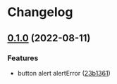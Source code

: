 # Changelog

## [0.1.0](https://github.com/agufaui/agufaui/compare/use-v0.0.1...use-v0.1.0) (2022-08-11)


### Features

* button alert alertError ([23b1361](https://github.com/agufaui/agufaui/commit/23b1361e99c21a35276e3210b9c1ec0c2f5190c0))
